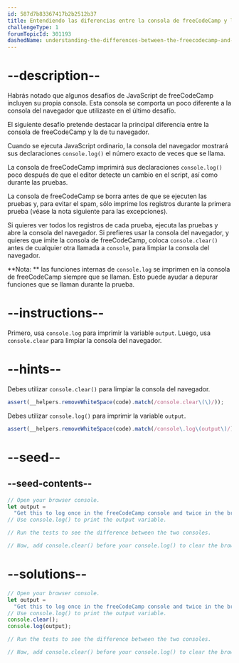 ```yaml
---
id: 587d7b83367417b2b2512b37
title: Entendiendo las diferencias entre la consola de freeCodeCamp y la del navegador
challengeType: 1
forumTopicId: 301193
dashedName: understanding-the-differences-between-the-freecodecamp-and-browser-console
---
```


# --description--

Habrás notado que algunos desafíos de JavaScript de freeCodeCamp incluyen su propia consola. Esta consola se comporta un poco diferente a la consola del navegador que utilizaste en el último desafío.

El siguiente desafío pretende destacar la principal diferencia entre la consola de freeCodeCamp y la de tu navegador.

Cuando se ejecuta JavaScript ordinario, la consola del navegador mostrará sus declaraciones `console.log()` el número exacto de veces que se llama.

La consola de freeCodeCamp imprimirá sus declaraciones `console.log()` poco después de que el editor detecte un cambio en el script, así como durante las pruebas.

La consola de freeCodeCamp se borra antes de que se ejecuten las pruebas y, para evitar el spam, sólo imprime los registros durante la primera prueba (véase la nota siguiente para las excepciones).

Si quieres ver todos los registros de cada prueba, ejecuta las pruebas y abre la consola del navegador. Si prefieres usar la consola del navegador, y quieres que imite la consola de freeCodeCamp, coloca `console.clear()` antes de cualquier otra llamada a `console`, para limpiar la consola del navegador.

**Nota: ** las funciones internas de `console.log` se imprimen en la consola de freeCodeCamp siempre que se llaman. Esto puede ayudar a depurar funciones que se llaman durante la prueba.

# --instructions--

Primero, usa `console.log` para imprimir la variable `output`. Luego, usa `console.clear` para limpiar la consola del navegador.

# --hints--

Debes utilizar `console.clear()` para limpiar la consola del navegador.

```js
assert(__helpers.removeWhiteSpace(code).match(/console.clear\(\)/));
```

Debes utilizar `console.log()` para imprimir la variable `output`.

```js
assert(__helpers.removeWhiteSpace(code).match(/console\.log\(output\)/));
```

# --seed--

## --seed-contents--

```js
// Open your browser console.
let output =
  "Get this to log once in the freeCodeCamp console and twice in the browser console";
// Use console.log() to print the output variable.

// Run the tests to see the difference between the two consoles.

// Now, add console.clear() before your console.log() to clear the browser console, and pass the tests.
```

# --solutions--

```js
// Open your browser console.
let output =
  "Get this to log once in the freeCodeCamp console and twice in the browser console";
// Use console.log() to print the output variable.
console.clear();
console.log(output);

// Run the tests to see the difference between the two consoles.

// Now, add console.clear() before your console.log() to clear the browser console, and pass the tests.
```
